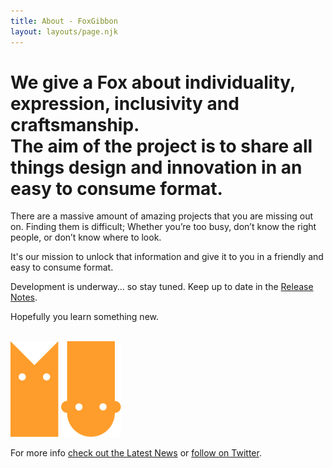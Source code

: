 ```yaml
---
title: About - FoxGibbon
layout: layouts/page.njk
---
```


<h1 class="title">We give a <span>Fox</span> about <span>individuality</span>, <span>expression</span>, <span>inclusivity</span> and <span>craftsmanship</span>.<br>The aim of the project is to share all things <span>design</span> and <span>innovation</span> in an easy to consume format.</h1>
<p>There are a massive amount of amazing projects that you are missing out on. Finding them is difficult; Whether you’re too busy, don’t know the right people, or don’t know where to look.</p.>
<p>It's our mission to unlock that information and give it to you in a friendly and easy to consume format.<p>
<p>Development is underway… so stay tuned. Keep up to date in the <a href="/release/">Release Notes</a>.</p>
</p>
<p>Hopefully you learn something new.</p>
<br>
<img src="/static/images/fox.svg">
<img src="/static/images/gibbon.svg">
<br>
<p>For more info <a href="/">check out the Latest News</a> or <a href="https://twitter.com/FoxGibbon">follow on Twitter</a>.</p>
